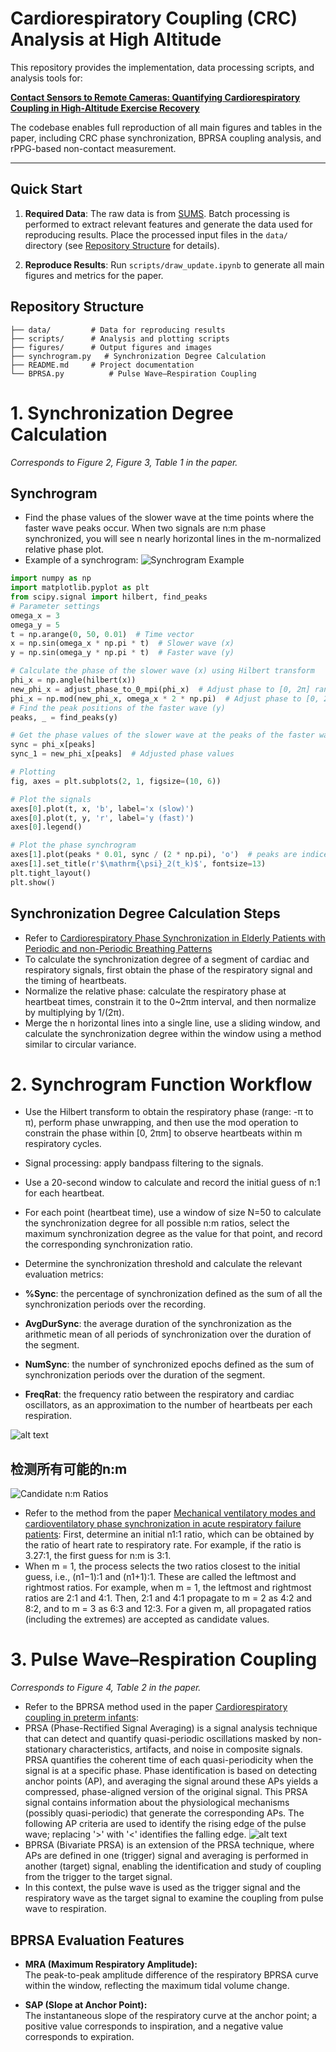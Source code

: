 # Cardiorespiratory Coupling (CRC) Analysis at High Altitude

<!--
# 高原环境下心肺耦合（CRC）分析
-->

This repository provides the implementation, data processing scripts, and analysis tools for:

<!--
本仓库提供了官方实现、数据处理脚本和分析工具，适用于以下内容：
-->

**[Contact Sensors to Remote Cameras: Quantifying Cardiorespiratory Coupling in High-Altitude Exercise Recovery]()**

<!--
《从接触式传感器到远程摄像头：高原运动恢复中的心肺耦合量化》（UbiComp '25）
-->

The codebase enables full reproduction of all main figures and tables in the paper, including CRC phase synchronization, BPRSA coupling analysis, and rPPG-based non-contact measurement.

<!--
该代码库支持完整复现论文中的所有主要图表，包括CRC相位同步、BPRSA耦合分析以及基于rPPG的非接触式测量。
-->


---

## Quick Start


1. **Required Data**: The raw data is from [SUMS](https://github.com/thuhci/SUMS). Batch processing is performed to extract relevant features and generate the data used for reproducing results. Place the processed input files in the `data/` directory (see [Repository Structure](#repository-structure) for details).
<!--
1. **所需数据**：原始数据来自 [SUMS](https://github.com/thuhci/SUMS)。通过批量处理提取相关特征并生成用于复现结果的数据。将处理后的输入文件放入 `data/` 目录（详见 [仓库结构](#repository-structure)）。
-->

2. **Reproduce Results**: Run `scripts/draw_update.ipynb` to generate all main figures and metrics for the paper.
<!--
2. **复现结果**：运行 `data/draw_update.ipynb` 以生成图表和数据。
-->


<!--
# **1.同步度计算**
## **同步图**
- 在较慢波中找出较快波峰值出现时刻的相位值，当两个信号n:m相位同步时，在对应的m归一化相对相位图中可以看到n条接近水平的线
- 同步图示例
![同步图示例图t](figure/同步图示例图.png)
```python
import numpy as np
import matplotlib.pyplot as plt
from scipy.signal import hilbert, find_peaks
# 参数设置
omega_x = 3
omega_y = 5
t = np.arange(0, 50, 0.01)  # 时间向量
x = np.sin(omega_x * np.pi*t)  # 较慢波（x）
y = np.sin(omega_y * np.pi*t)  # 较快波（y）

# 计算较慢波（x）的相位，使用 Hilbert 变换
phi_x = np.angle(hilbert(x))
new_phi_x = adjust_phase_to_0_mpi(phi_x)  # 调整相位到 [0, 2π] 范围内
phi_x = np.mod(new_phi_x,omega_x*2*np.pi)  # 将相位调整到 [0, 2π] 范围内
# 找到较快波（y）的峰值位置
peaks, _ = find_peaks(y)

# 在较快波的峰值位置获取较慢波的相位值
sync = phi_x[peaks]
sync_1 = new_phi_x[peaks]  # 调整后的相位值

# 绘图
fig, axes = plt.subplots(2, 1, figsize=(10, 6))

# 绘制信号图
axes[0].plot(t, x, 'b', label='x(slow)')
axes[0].plot(t, y, 'r', label='y(fast)')
axes[0].legend()

# 绘制相位同步图（Synchrogram）
axes[1].plot(peaks * 0.01, sync/(2*np.pi), 'o')  # peaks 是索引，乘以 0.01 转换为时间值
axes[1].set_title(r'$\mathrm{\psi}_2(t_k)$', fontsize=13)
plt.tight_layout()
plt.show()
```
-->
## Repository Structure

```
├── data/         # Data for reproducing results
├── scripts/      # Analysis and plotting scripts
├── figures/      # Output figures and images
├── synchrogram.py   # Synchronization Degree Calculation   
├── README.md     # Project documentation
└── BPRSA.py          # Pulse Wave–Respiration Coupling
```

# **1. Synchronization Degree Calculation**
_Corresponds to Figure 2, Figure 3, Table 1 in the paper._

## **Synchrogram**
- Find the phase values of the slower wave at the time points where the faster wave peaks occur. When two signals are n:m phase synchronized, you will see n nearly horizontal lines in the m-normalized relative phase plot.
- Example of a synchrogram:
![Synchrogram Example](figure/同步图示例图.png)
```python
import numpy as np
import matplotlib.pyplot as plt
from scipy.signal import hilbert, find_peaks
# Parameter settings
omega_x = 3
omega_y = 5
t = np.arange(0, 50, 0.01)  # Time vector
x = np.sin(omega_x * np.pi * t)  # Slower wave (x)
y = np.sin(omega_y * np.pi * t)  # Faster wave (y)

# Calculate the phase of the slower wave (x) using Hilbert transform
phi_x = np.angle(hilbert(x))
new_phi_x = adjust_phase_to_0_mpi(phi_x)  # Adjust phase to [0, 2π] range
phi_x = np.mod(new_phi_x, omega_x * 2 * np.pi)  # Adjust phase to [0, 2π] range
# Find the peak positions of the faster wave (y)
peaks, _ = find_peaks(y)

# Get the phase values of the slower wave at the peaks of the faster wave
sync = phi_x[peaks]
sync_1 = new_phi_x[peaks]  # Adjusted phase values

# Plotting
fig, axes = plt.subplots(2, 1, figsize=(10, 6))

# Plot the signals
axes[0].plot(t, x, 'b', label='x (slow)')
axes[0].plot(t, y, 'r', label='y (fast)')
axes[0].legend()

# Plot the phase synchrogram
axes[1].plot(peaks * 0.01, sync / (2 * np.pi), 'o')  # peaks are indices, multiply by 0.01 to convert to time
axes[1].set_title(r'$\mathrm{\psi}_2(t_k)$', fontsize=13)
plt.tight_layout()
plt.show()
```
<!--## **同步度计算步骤**
- 参考[Cardiorespiratory Phase Synchronization in Elderly Patients with 
Periodic and non-Periodic Breathing Patterns](https://pubmed.ncbi.nlm.nih.gov/36086581/)
- 要计算某段心脏呼吸信号的同步度，首先得到呼吸信号的相位和心跳时刻
- 归一化相对相位：计算心跳时刻的呼吸相位并约束在0~2* pi* m区间，再乘以1/(2* pi)进行相位归一化
- 将n条水平线合并成一条水平线，滑窗计算，在窗口内使用类似圆方差的方法计算同步度-->
## **Synchronization Degree Calculation Steps**
- Refer to [Cardiorespiratory Phase Synchronization in Elderly Patients with Periodic and non-Periodic Breathing Patterns](https://pubmed.ncbi.nlm.nih.gov/36086581/)
- To calculate the synchronization degree of a segment of cardiac and respiratory signals, first obtain the phase of the respiratory signal and the timing of heartbeats.
- Normalize the relative phase: calculate the respiratory phase at heartbeat times, constrain it to the 0~2πm interval, and then normalize by multiplying by 1/(2π).
- Merge the n horizontal lines into a single line, use a sliding window, and calculate the synchronization degree within the window using a method similar to circular variance.
  
 <!--# **2.同步图函数工作流程**
- 使用希尔伯特变换得到呼吸相位相位，范围为-pi~pi，进行相位展开，再使用mod操作将相位约束在0~2* pi* m之间，以查看m个呼吸周期内的心跳情况
- 信号处理：对信号进行带通滤波
- 使用20s的窗口计算每个心跳时刻对应的第一个猜测的n:1并记录下来
- 使用大小为N=50的窗口计算每个点（心跳时刻）的所有可能的n:m所对应的同步度，选取其中同步度最大的作为该点的同步度，记录相应的同步比
- 确定同步度阈值，计算相应的评价指标：--> 

# **2. Synchrogram Function Workflow**
- Use the Hilbert transform to obtain the respiratory phase (range: -π to π), perform phase unwrapping, and then use the mod operation to constrain the phase within [0, 2πm] to observe heartbeats within m respiratory cycles.
- Signal processing: apply bandpass filtering to the signals.
- Use a 20-second window to calculate and record the initial guess of n:1 for each heartbeat.
- For each point (heartbeat time), use a window of size N=50 to calculate the synchronization degree for all possible n:m ratios, select the maximum synchronization degree as the value for that point, and record the corresponding synchronization ratio.
- Determine the synchronization threshold and calculate the relevant evaluation metrics:
- **%Sync**: the percentage of synchronization defined as the sum of all the synchronization periods over the recording.  
  <!-- **%Sync**：同步百分比，定义为整个记录期间所有同步时段的总和占比。 -->

- **AvgDurSync**: the average duration of the synchronization as the arithmetic mean of all periods of synchronization over the duration of the segment.  
  <!-- **AvgDurSync**：同步平均持续时间，定义为该片段内所有同步时段的算术平均值。 -->

- **NumSync**: the number of synchronized epochs defined as the sum of synchronization periods over the duration of the segment.  
  <!-- **NumSync**：同步段数，定义为该片段内所有同步时段的数量。 -->

- **FreqRat**: the frequency ratio between the respiratory and cardiac oscillators, as an approximation to the number of heartbeats per each respiration.  
  <!-- **FreqRat**：呼吸与心脏振荡器的频率比，近似为每次呼吸对应的心跳数。 -->

![alt text](figure\synchrogram_1.png)


<!--## **检测所有可能的n:m**
![图片](figure\nm候选.png)
- 参考论文[Mechanical ventilatory modes and cardioventilatory phase synchronization in acute respiratory failure patients](https://iopscience.iop.org/article/10.1088/1361-6579/aa56ae)的方法：
初步确定一个n1:1，可以使用心跳频率和呼吸频率的比值获得，如比值为3.27：1，则n:m的第一个猜测为3：1
- 在 m = 1 时，该过程将最接近猜测的两个比率（即 （n1− 1）：1 和 （n1+ 1）:1）。这两个比率称为最左和最右的比率。例如，最左侧和最右侧的比率为 m = 1 时为 2：1 和 4：1。接着 2：1 和 4：1 以 4：2 和 8：2 的形式传播到 m = 2，以 6：3 和 12：3 的形式传播到 m = 3。给定 m，则传播的比率（包括极值）都被接受为候选值。-->

## **检测所有可能的n:m**
![Candidate n:m Ratios](figure/nm候选.png)
- Refer to the method from the paper [Mechanical ventilatory modes and cardioventilatory phase synchronization in acute respiratory failure patients](https://iopscience.iop.org/article/10.1088/1361-6579/aa56ae):
First, determine an initial n1:1 ratio, which can be obtained by the ratio of heart rate to respiratory rate. For example, if the ratio is 3.27:1, the first guess for n:m is 3:1.
- When m = 1, the process selects the two ratios closest to the initial guess, i.e., (n1−1):1 and (n1+1):1. These are called the leftmost and rightmost ratios. For example, when m = 1, the leftmost and rightmost ratios are 2:1 and 4:1. Then, 2:1 and 4:1 propagate to m = 2 as 4:2 and 8:2, and to m = 3 as 6:3 and 12:3. For a given m, all propagated ratios (including the extremes) are accepted as candidate values.


<!--# **3.脉搏波–呼吸耦合**
- 参考论文[Cardiorespiratory coupling in preterm infants](https://journals.physiology.org/doi/full/10.1152/japplphysiol.00722.2018)中使用的BPRSA方法：
- PRSA 是一种信号分析技术，能够检测和量化被复合信号、伪影和噪声的非平稳特性所掩盖的准周期振荡，PRSA 可以量化信号处于特定相位时每个准周期性的相干时间。相位的识别基于识别锚点 (AP)，对 AP 周围邻域的信号进行平均，即可得到原始信号的压缩相位校正版本。该 PRSA 信号包含有关产生相应 AP 的生理机制（可能是准周期机制）的信息。使用以下AP标准识别脉搏波的上升沿，将'>'换成'<'识别下降沿。
![alt text](figure\AP标准.png)
- BPRSA 是 PRSA 技术的推广，其中 AP 在一个（触发）信号中定义，而在另一个（目标）信号中进行平均，能够识别和研究从触发信号到目标信号的耦合。
- 使用脉搏波作为触发信号，呼吸波作为目标信号，查看脉搏波到呼吸信号的耦合。
## **BPRSA评价特征**

- **MRA (Maximum Respiratory Amplitude)：**  
  呼吸 BPRSA 曲线在窗口内的振幅峰峰值差，反映最大潮气量变化。

- **SAP (Slope at Anchor Point)：**  
  呼吸曲线在触发点处的瞬时斜率，正值对应吸气相，负值对应呼气相。
-->

# **3. Pulse Wave–Respiration Coupling**
_Corresponds to Figure 4, Table 2 in the paper._
- Refer to the BPRSA method used in the paper [Cardiorespiratory coupling in preterm infants](https://journals.physiology.org/doi/full/10.1152/japplphysiol.00722.2018):
- PRSA (Phase-Rectified Signal Averaging) is a signal analysis technique that can detect and quantify quasi-periodic oscillations masked by non-stationary characteristics, artifacts, and noise in composite signals. PRSA quantifies the coherent time of each quasi-periodicity when the signal is at a specific phase. Phase identification is based on detecting anchor points (AP), and averaging the signal around these APs yields a compressed, phase-aligned version of the original signal. This PRSA signal contains information about the physiological mechanisms (possibly quasi-periodic) that generate the corresponding APs. The following AP criteria are used to identify the rising edge of the pulse wave; replacing '>' with '<' identifies the falling edge.
![alt text](figure/AP标准.png)
- BPRSA (Bivariate PRSA) is an extension of the PRSA technique, where APs are defined in one (trigger) signal and averaging is performed in another (target) signal, enabling the identification and study of coupling from the trigger to the target signal.
- In this context, the pulse wave is used as the trigger signal and the respiratory wave as the target signal to examine the coupling from pulse wave to respiration.

## **BPRSA Evaluation Features**

- **MRA (Maximum Respiratory Amplitude):**  
  The peak-to-peak amplitude difference of the respiratory BPRSA curve within the window, reflecting the maximum tidal volume change.

- **SAP (Slope at Anchor Point):**  
  The instantaneous slope of the respiratory curve at the anchor point; a positive value corresponds to inspiration, and a negative value corresponds to expiration.


